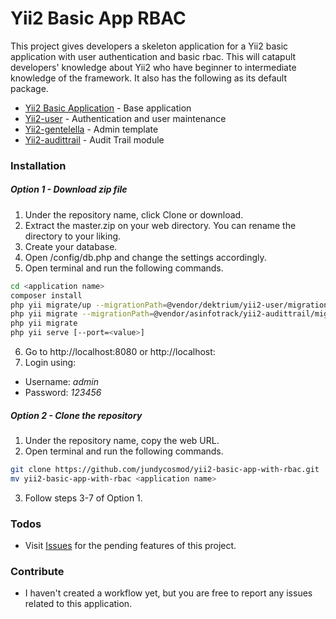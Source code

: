 # Yii2 Basic App RBAC

This project gives developers a skeleton application for a Yii2 basic application with user authentication and basic rbac. This will catapult developers' knowledge about Yii2 who have beginner to intermediate knowledge of the framework. It also has the following as its default package.

  - [Yii2 Basic Application](https://github.com/yiisoft/yii2) - Base application
  - [Yii2-user](https://github.com/dektrium/yii2-user) - Authentication and user maintenance
  - [Yii2-gentelella](https://github.com/yiister/yii2-gentelella) - Admin template
  - [Yii2-audittrail](https://github.com/ximplexsoft/yii2-audittrail) - Audit Trail module
### Installation
##### Option 1 - Download zip file
1. Under the repository name, click Clone or download.
2. Extract the master.zip on your web directory. You can rename the directory to your liking.
3. Create your database.
4. Open <application name>/config/db.php and change the settings accordingly.
5. Open terminal and run the following commands.
```sh
cd <application name>
composer install
php yii migrate/up --migrationPath=@vendor/dektrium/yii2-user/migrations
php yii migrate --migrationPath=@vendor/asinfotrack/yii2-audittrail/migrations
php yii migrate
php yii serve [--port=<value>]
```
6. Go to http://localhost:8080 or http://localhost:<value>
7. Login using:
 * Username: *admin*
 * Password: *123456*
##### Option 2 - Clone the repository
1. Under the repository name, copy the web URL.
2. Open terminal and run the following commands.
```sh
git clone https://github.com/jundycosmod/yii2-basic-app-with-rbac.git
mv yii2-basic-app-with-rbac <application name>
```
3. Follow steps 3-7 of Option 1.

### Todos

 - Visit [Issues](https://github.com/jundycosmod/yii2-basic-app-with-rbac/issues) for the pending features of this project.
### Contribute
- I haven't created a workflow yet, but you are free to report any issues related to this application.
 
